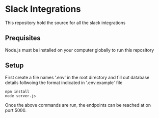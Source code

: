 # Slack Integrations

This repository hold the source for all the slack integrations

## Prequisites

Node.js must be installed on your computer globally to run this repository

## Setup

First create a file names '.env' in the root directory and fill out database details follwoing the format indicated in '.env.example' file

```
npm install
node server.js

```

Once the above commands are run, the endpoints can be reached at on port 5000.